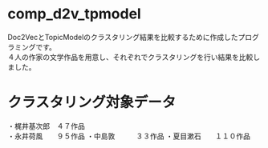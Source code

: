 # comp_d2v_tpmodel
Doc2VecとTopicModelのクラスタリング結果を比較するために作成したプログラミングです。  
４人の作家の文学作品を用意し、それぞれでクラスタリングを行い結果を比較しました。

# クラスタリング対象データ
・梶井基次郎　４７作品  
・永井荷風　　９５作品
・中島敦　　　３３作品
・夏目漱石　　１１０作品



